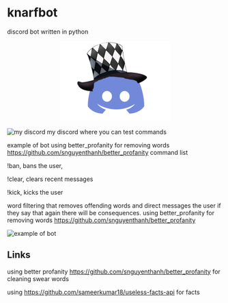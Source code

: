 # knarfbot
discord bot written in python
<p align="center">
  <a href="https://discord.gg/88HW2GF8Nd">
 <img alt="icon" src="./docs/media/icon.png">
  </a>
</p>

![my discord](https://img.shields.io/discord/170691335953580032?logo=discord&style=flat-square)
my discord where you can test commands



example of bot
using better_profanity for removing words https://github.com/snguyenthanh/better_profanity
command list

!ban, bans the user, 

!clear, clears recent messages 

!kick, kicks the user

word filtering that removes offending words and direct messages the user if they say that again there will be consequences. using better_profanity for removing words https://github.com/snguyenthanh/better_profanity



![example of bot](https://i.imgur.com/GeP3bGF.gif)

## Links
using better profanity https://github.com/snguyenthanh/better_profanity for cleaning swear words

using https://github.com/sameerkumar18/useless-facts-api for facts
